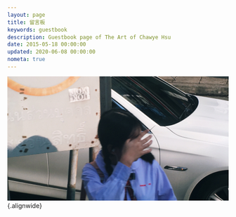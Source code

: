 ```yaml
---
layout: page
title: 留言板
keywords: guestbook
description: Guestbook page of The Art of Chawye Hsu
date: 2015-05-18 00:00:00
updated: 2020-06-08 00:00:00
nometa: true
---
```


![<strong>Girl</strong>. By <em>Chawye Hsu</em>, Chiangmai, Thailand, 27 May 2019.](./_assets/uploads/2020/06/20200608001.jpg)
{.alignwide}
